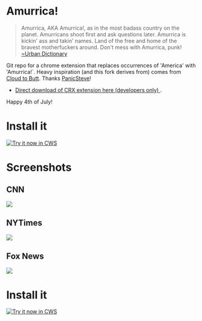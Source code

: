 Amurrica!
=============

> Amurrica, AKA Amurrica!, as in the most badass country on the planet. Amurricans shoot first and ask questions later. Amurrica is kickin' ass and takin' names. Land of the free and home of the bravest motherfuckers around. Don't mess with Amurrica, punk!
> [~Urban Dictionary](http://www.urbandictionary.com/define.php?term=Amurrica)

Git repo for a chrome extension that replaces occurrences of 'America' with 'Amurrica!`. Heavy inspiration (and this fork derives from) comes from [Cloud to Butt](https://github.com/panicsteve/cloud-to-butt).  Thanks [PanicSteve](https://github.com/panicsteve/)!

* [Direct download of CRX extension here (developers only) ](https://github.com/owocki/amurrica/blob/master/Amurica.crx?raw=true).

Happy 4th of July!

# Install it

<a target="_blank" href="https://chrome.google.com/webstore/detail/immbcancibfbpodgkgkjlkakjafejhej">![Try it now in CWS](http://bits.owocki.com/image/3d2t2h3j1J36/68747470733a2f2f7261772e6769746875622e636f6d2f476f6f676c654368726f6d652f6368726f6d652d6170702d73616d706c65732f6d61737465722f74727969746e6f77627574746f6e2e706e67.png "Click here to install this sample from the Chrome Web Store")</a>


# Screenshots

## CNN

<img src='http://cl.ly/image/1R2J3c1u3m0T/Screen%20Shot%202013-07-09%20at%204.21.48%20PM.png' />

## NYTimes

<img src='http://cl.ly/image/1n3n0r2E1Q11/Screen%20Shot%202013-07-09%20at%204.28.24%20PM.png' />

## Fox News

<img src='http://cl.ly/image/3d1G130t353K/Screen%20Shot%202013-07-09%20at%204.30.53%20PM.png' />

# Install it

<a target="_blank" href="https://chrome.google.com/webstore/detail/immbcancibfbpodgkgkjlkakjafejhej">![Try it now in CWS](http://bits.owocki.com/image/3d2t2h3j1J36/68747470733a2f2f7261772e6769746875622e636f6d2f476f6f676c654368726f6d652f6368726f6d652d6170702d73616d706c65732f6d61737465722f74727969746e6f77627574746f6e2e706e67.png "Click here to install this sample from the Chrome Web Store")</a>



<!-- Google Analytics --> 
<img src='https://ga-beacon.appspot.com/UA-1014419-15/owocki/amurrica' style='width:1px; height:1px;' >

